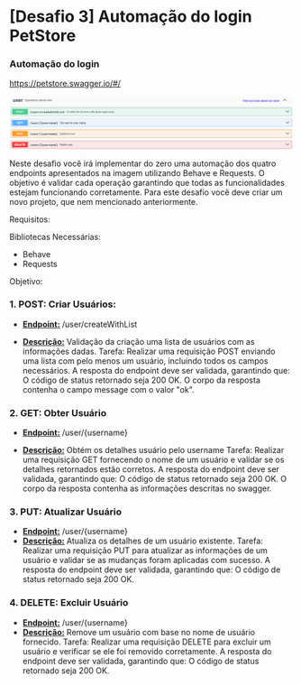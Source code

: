 # [Desafio 3] Automação do login PetStore

### Automação do login

https://petstore.swagger.io/#/

![img.png](img.png)

Neste desafio você irá implementar do zero uma automação dos quatro endpoints apresentados na imagem utilizando Behave e Requests. O objetivo é validar cada operação garantindo que todas as funcionalidades estejam funcionando corretamente.
Para este desafio você deve criar um novo projeto, que nem mencionado anteriormente.

Requisitos:

Bibliotecas Necessárias:
- Behave
- Requests

 Objetivo:

### 1. POST: Criar Usuários:

+ **<u>Endpoint:</u>** 
/user/createWithList

+ **<u>Descrição:</u>** Validação da criação uma lista de usuários com as informações dadas.
Tarefa: Realizar uma requisição POST enviando uma lista com pelo menos um usuário, incluindo todos os campos necessários. A resposta do endpoint deve ser validada, garantindo que:
O código de status retornado seja 200 OK.
O corpo da resposta contenha o campo message com o valor "ok".

### 2. GET: Obter Usuário
+ **<u>Endpoint:</u>** /user/{username}

+ **<u>Descrição:</u>** Obtém os detalhes usuário pelo username
Tarefa: Realizar uma requisição GET fornecendo o nome de um usuário e validar se os detalhes retornados estão corretos. A resposta do endpoint deve ser validada, garantindo que:
O código de status retornado seja 200 OK.
O corpo da resposta contenha as informações descritas no swagger.

### 3. PUT: Atualizar Usuário
+ **<u>Endpoint:</u>** /user/{username}
+ **<u>Descrição:</u>** Atualiza os detalhes de um usuário existente.
Tarefa: Realizar uma requisição PUT para atualizar as informações de um usuário e validar se as mudanças foram aplicadas com sucesso. A resposta do endpoint deve ser validada, garantindo que:
O código de status retornado seja 200 OK.

### 4. DELETE: Excluir Usuário
+ **<u>Endpoint:</u>** /user/{username}
+ **<u>Descrição:</u>** Remove um usuário com base no nome de usuário fornecido.
Tarefa: Realizar uma requisição DELETE para excluir um usuário e verificar se ele foi removido corretamente. A resposta do endpoint deve ser validada, garantindo que:
O código de status retornado seja 200 OK.